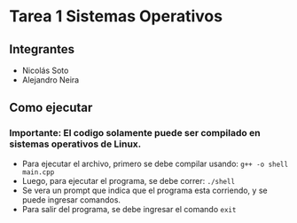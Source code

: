 # Tarea 1 Sistemas Operativos
## Integrantes
- Nicolás Soto
- Alejandro Neira

## Como ejecutar
### Importante: El codigo solamente puede ser compilado en sistemas operativos de Linux. 
- Para ejecutar el archivo, primero se debe compilar usando:
```g++ -o shell main.cpp```
- Luego, para ejecutar el programa, se debe correr:
```./shell```
- Se vera un prompt que indica que el programa esta corriendo, y se puede ingresar comandos.
- Para salir del programa, se debe ingresar el comando ```exit```
